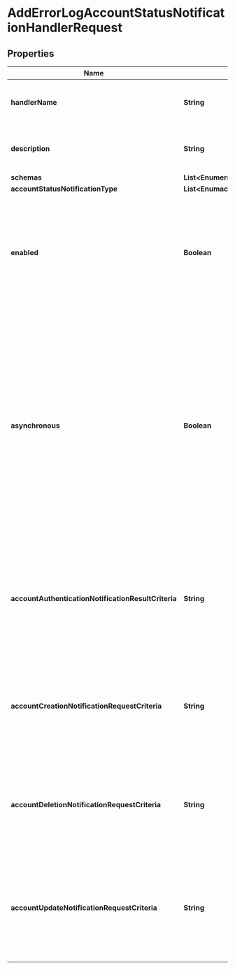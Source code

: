 

# AddErrorLogAccountStatusNotificationHandlerRequest


## Properties

| Name | Type | Description | Notes |
|------------ | ------------- | ------------- | -------------|
|**handlerName** | **String** | Name of the new Account Status Notification Handler |  |
|**description** | **String** | A description for this Account Status Notification Handler |  [optional] |
|**schemas** | **List&lt;EnumerrorLogAccountStatusNotificationHandlerSchemaUrn&gt;** |  |  |
|**accountStatusNotificationType** | **List&lt;EnumaccountStatusNotificationHandlerAccountStatusNotificationTypeProp&gt;** |  |  |
|**enabled** | **Boolean** | Indicates whether the Account Status Notification Handler is enabled. Only enabled handlers are invoked whenever a related event occurs in the server. |  |
|**asynchronous** | **Boolean** | Indicates whether the server should attempt to invoke this Account Status Notification Handler in a background thread so that any potentially-expensive processing (e.g., performing network communication to deliver a message) will not delay processing for the operation that triggered the notification. |  [optional] |
|**accountAuthenticationNotificationResultCriteria** | **String** | A result criteria object that identifies which successful bind operations should result in account authentication notifications for this handler. |  [optional] |
|**accountCreationNotificationRequestCriteria** | **String** | A request criteria object that identifies which add requests should result in account creation notifications for this handler. |  [optional] |
|**accountDeletionNotificationRequestCriteria** | **String** | A request criteria object that identifies which delete requests should result in account deletion notifications for this handler. |  [optional] |
|**accountUpdateNotificationRequestCriteria** | **String** | A request criteria object that identifies which modify and modify DN requests should result in account update notifications for this handler. |  [optional] |



